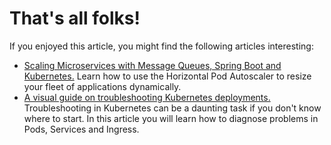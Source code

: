 # That's all folks!

If you enjoyed this article, you might find the following articles interesting:

- [Scaling Microservices with Message Queues, Spring Boot and Kubernetes.](/blog/scaling-spring-boot-microservices) Learn how to use the Horizontal Pod Autoscaler to resize your fleet of applications dynamically.
- [A visual guide on troubleshooting Kubernetes deployments.](/troubleshooting-deployments) Troubleshooting in Kubernetes can be a daunting task if you don't know where to start. In this article you will learn how to diagnose problems in Pods, Services and Ingress.
